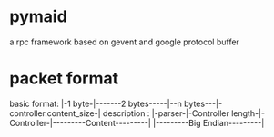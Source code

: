 pymaid
======

a rpc framework based on gevent and google protocol buffer


packet format
======

basic format: |-1 byte-|-------2 bytes-----|--n bytes---|-controller.content_size-|
description : |-parser-|-Controller length-|-Controller-|---------Content---------|
              |---------Big Endian---------|

